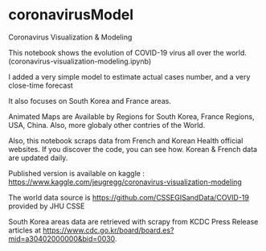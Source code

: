 # coronavirusModel
 Coronavirus Visualization & Modeling
 
This notebook shows the evolution of COVID-19 virus all over the world.
(coronavirus-visualization-modeling.ipynb)

I added a very simple model to estimate actual cases number, and a very close-time forecast

It also focuses on South Korea and France areas.

Animated Maps are Available by Regions for  South Korea, France Regions, USA, China.
Also, more globaly other contries of the World.
 
Also, this notebook scraps data from French and Korean Health official websites.
If you discover the code, you can see how.
Korean & French data are updated daily.

Published version is available on kaggle : https://www.kaggle.com/jeugregg/coronavirus-visualization-modeling

The world data source is https://github.com/CSSEGISandData/COVID-19 provided by JHU CSSE

South Korea areas data are retrieved with scrapy from KCDC Press Release articles at https://www.cdc.go.kr/board/board.es?mid=a30402000000&bid=0030.




